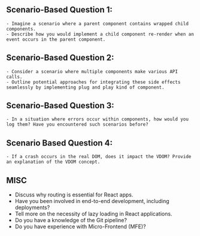 ## Scenario-Based Question 1: 
    - Imagine a scenario where a parent component contains wrapped child components. 
    - Describe how you would implement a child component re-render when an event occurs in the parent component.

## Scenario-Based Question 2: 
    - Consider a scenario where multiple components make various API calls. 
    - Outline potential approaches for integrating these side effects seamlessly by implementing plug and play kind of component.

## Scenario-Based Question 3: 
    - In a situation where errors occur within components, how would you log them? Have you encountered such scenarios before?

## Scenario Based Question 4: 
    - If a crash occurs in the real DOM, does it impact the VDOM? Provide an explanation of the VDOM concept.

## MISC
- Discuss why routing is essential for React apps.
- Have you been involved in end-to-end development, including deployments?
- Tell more on the necessity of lazy loading in React applications.
- Do you have a knowledge of the Git pipeline?
- Do you have experience with Micro-Frontend (MFE)?